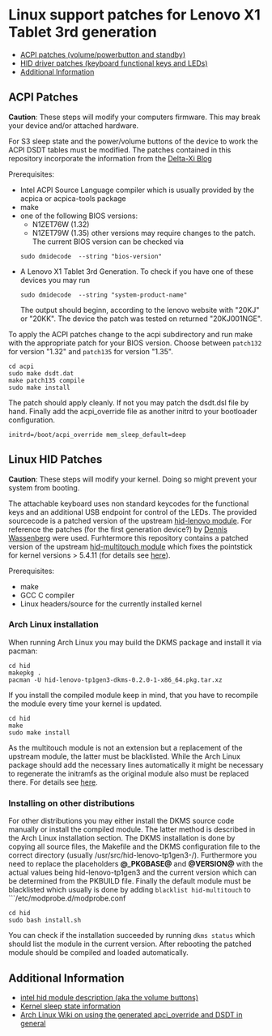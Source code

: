 # Linux support patches for Lenovo X1 Tablet 3rd generation

 - [ACPI patches (volume/powerbutton and standby)](#acpi-patches)
 - [HID driver patches (keyboard functional keys and LEDs)](#linux-hid-patches)
 - [Additional Information](#additional-information)

## ACPI Patches

**Caution**: These steps will modify your computers firmware. This may break your device and/or attached hardware.

For S3 sleep state and the power/volume buttons of the device to work the ACPI DSDT tables must be modified. The patches contained in this repository
incorporate the information from the [Delta-Xi Blog][dxi]

Prerequisites:
 - Intel ACPI Source Language compiler which is usually provided by the acpica or acpica-tools package
 - make
 - one of the following BIOS versions:
   - N1ZET76W (1.32)
   - N1ZET79W (1.35)
   other versions may require changes to the patch. The current BIOS version can be checked via
   ```
   sudo dmidecode  --string "bios-version"
   ```
 - A Lenovo X1 Tablet 3rd Generation. To check if you have one of these devices you may run
   ```
   sudo dmidecode  --string "system-product-name"
   ```
   The output should beginn, according to the lenovo website with "20KJ" or "20KK". The device the patch was tested on returned "20KJ001NGE".

To apply the ACPI patches change to the acpi subdirectory and run make with the appropriate patch for your BIOS version.
Choose between `patch132` for version "1.32" and `patch135` for version "1.35".

```{.sh}
cd acpi
sudo make dsdt.dat
make patch135 compile
sudo make install
```

The patch should apply cleanly. If not you may patch the dsdt.dsl file by hand.
Finally add the acpi_override file as another initrd to your bootloader configuration.

```
initrd=/boot/acpi_override mem_sleep_default=deep
```

## Linux HID Patches

**Caution**: These steps will modify your kernel. Doing so might prevent your system from booting.

The attachable keyboard uses non standard keycodes for the functional keys and an additional USB endpoint for control of the LEDs. The provided sourcecode is a patched version of the upstream [hid-lenovo module][hid-lenovo]. For reference the patches (for the first generation device?) by [Dennis Wassenberg][hid-lenovo-patches] were used. Furhtermore this
repository contains a patched version of the upstream [hid-multitouch module][hid-multitouch] which fixes the pointstick for kernel versions > 5.4.11 (for details see [here][poinstick-issue]).

Prerequisites:
 - make
 - GCC C compiler
 - Linux headers/source for the currently installed kernel

### Arch Linux installation
When running Arch Linux you may build the DKMS package and install it via pacman:

```{.sh}
cd hid
makepkg .
pacman -U hid-lenovo-tp1gen3-dkms-0.2.0-1-x86_64.pkg.tar.xz
```

If you install the compiled module keep in mind, that you have to recompile the module every time your kernel is updated.

```{.sh}
cd hid
make
sudo make install
```

As the multitouch module is not an extension but a replacement of the upstream module, the latter must be blacklisted. While the Arch Linux package should add the necessary lines
automatically it might be necessary to regenerate the initramfs as the original module also must be replaced there. For details see [here][aw-blacklisting].

### Installing on other distributions

For other distributions you may either install the DKMS source code manually or install the compiled module. The latter method is described in the Arch Linux installation section.
The DKMS installation is done by copying all source files, the Makefile and the DKMS configuration file to the correct directory (usually /usr/src/hid-lenovo-tp1gen3-<version>/). Furthermore you need to replace the placeholders **@_PKGBASE@** and **@VERSION@** with the actual values being hid-lenovo-tp1gen3 and the current version which can be determined from the PKBUILD file. Finally the default module must be blacklisted which usually is done by adding ```blacklist hid-multitouch``` to ```/etc/modprobe.d/modprobe.conf

```{.sh}
cd hid
sudo bash install.sh
```

You can check if the installation succeeded by running ```dkms status``` which should list the module in the current version. After rebooting the patched module should be compiled and
loaded automatically.

## Additional Information

 * [intel hid module description (aka the volume buttons) ](https://lkml.org/lkml/2018/6/28/636)
 * [Kernel sleep state information](https://www.kernel.org/doc/html/v4.15/admin-guide/pm/sleep-states.html)
 * [Arch Linux Wiki on using the generated apci_override and DSDT in general](https://wiki.archlinux.org/index.php/DSDT#Using_a_CPIO_archive)


[dxi]: https://delta-xi.net/blog/#056 "Delta-Xi Blog"
[hid-lenovo]: https://github.com/torvalds/linux/blob/9f7582d15f82e86b2041ab22327b7d769e061c1f/drivers/hid/hid-lenovo.c "Linux hid-lenovo module sourcecode"
[hid-multitouch]: https://github.com/torvalds/linux/blob/9f7582d15f82e86b2041ab22327b7d769e061c1f/drivers/hid/hid-multitouch.c "Linux hid-multitouch module sourcecode"
[hid-lenovo-patches]: https://www.spinics.net/linux/fedora/linux-sound/msg00626.html "hid-lenovo: Add support for X1 Tablet special keys and LED control"
[aw-blacklisting]: https://wiki.archlinux.org/index.php/Kernel_module#Blacklisting
[poinstick-issue]: https://github.com/Lunm0us/linux-tp1gen3/issues/2


